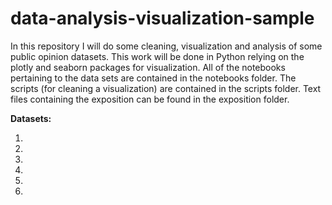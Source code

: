 # data-analysis-visualization-sample

In this repository I will do some cleaning, visualization and analysis of some public opinion datasets.
This work will be done in Python relying on the plotly and seaborn packages for visualization.
All of the notebooks pertaining to the data sets are contained in the notebooks folder. 
The scripts (for cleaning a visualization) are contained in the scripts folder.
Text files containing the exposition can be found in the exposition folder.

**Datasets:**

1. 
2. 
3.
4.
5.
6. 
